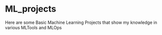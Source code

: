 # ML_projects
Here are some Basic Machine Learning Projects that show my knowledge in various MLTools and MLOps

